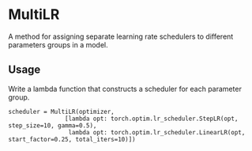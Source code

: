 # MultiLR
A method for assigning separate learning rate schedulers to different parameters groups in a model.

## Usage
Write a lambda function that constructs a scheduler for each parameter group. 
```
scheduler = MultiLR(optimizer, 
                [lambda opt: torch.optim.lr_scheduler.StepLR(opt, step_size=10, gamma=0.5), 
                 lambda opt: torch.optim.lr_scheduler.LinearLR(opt, start_factor=0.25, total_iters=10)])
```
